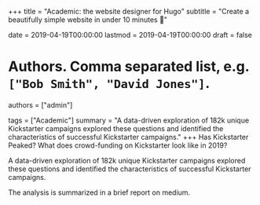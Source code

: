 +++
title = "Academic: the website designer for Hugo"
subtitle = "Create a beautifully simple website in under 10 minutes :rocket:"

date = 2019-04-19T00:00:00
lastmod = 2019-04-19T00:00:00
draft = false

# Authors. Comma separated list, e.g. `["Bob Smith", "David Jones"]`.
authors = ["admin"]

tags = ["Academic"]
summary = "A data-driven exploration of 182k unique Kickstarter campaigns explored these questions and identified the characteristics of successful Kickstarter campaigns."
+++
Has Kickstarter Peaked? What does crowd-funding on Kickstarter look like in 2019?

A data-driven exploration of 182k unique Kickstarter campaigns explored these questions and identified the characteristics of successful Kickstarter campaigns.

The analysis is summarized in a brief report on medium.